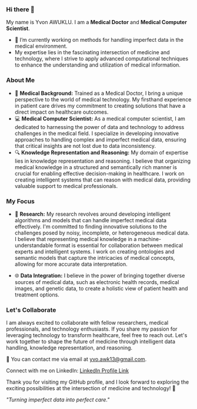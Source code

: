 ### Hi there 👋

<!--
**yvoawk/yvoawk** is a ✨ _special_ ✨ repository because its `README.md` (this file) appears on your GitHub profile.

Here are some ideas to get you started:

- 🔭 I’m currently working on ...
- 🌱 I’m currently learning ...
- 👯 I’m looking to collaborate on ...
- 🤔 I’m looking for help with ...
- 💬 Ask me about ...
- 📫 How to reach me: ...
- 😄 Pronouns: ...
- ⚡ Fun fact: ...
-->
My name is Yvon AWUKLU. I am a **Medical Doctor** and **Medical Computer Scientist**.
- 🔭 I’m currently working on methods for handling imperfect data in the medical environment.
- My expertise lies in the fascinating intersection of medicine and technology, where I strive to apply advanced computational techniques to enhance the understanding and utilization of medical information.

### About Me

- 🏥 **Medical Background:** Trained as a Medical Doctor, I bring a unique perspective to the world of medical technology. My firsthand experience in patient care drives my commitment to creating solutions that have a direct impact on healthcare outcomes.
- 💻 **Medical Computer Scientist:** As a medical computer scientist, I am dedicated to harnessing the power of data and technology to address challenges in the medical field. I specialize in developing innovative approaches to handling complex and imperfect medical data, ensuring that critical insights are not lost due to data inconsistency.
- 🔍 **Knowledge Representation and Reasoning:** My domain of expertise lies in knowledge representation and reasoning. I believe that organizing medical knowledge in a structured and semantically rich manner is crucial for enabling effective decision-making in healthcare. I work on creating intelligent systems that can reason with medical data, providing valuable support to medical professionals.

### My Focus

- 🔬 **Research:** My research revolves around developing intelligent algorithms and models that can handle imperfect medical data effectively. I'm committed to finding innovative solutions to the challenges posed by noisy, incomplete, or heterogeneous medical data. I believe that representing medical knowledge in a machine-understandable format is essential for collaboration between medical experts and intelligent systems. I work on creating ontologies and semantic models that capture the intricacies of medical concepts, allowing for more accurate data interpretation.

- 🌐 **Data Integration:** I believe in the power of bringing together diverse sources of medical data, such as electronic health records, medical images, and genetic data, to create a holistic view of patient health and treatment options.

### Let's Collaborate

I am always excited to collaborate with fellow researchers, medical professionals, and technology enthusiasts. If you share my passion for leveraging technology to transform healthcare, feel free to reach out. Let's work together to shape the future of medicine through intelligent data handling, knowledge representation, and reasoning.

📧 You can contact me via email at [yvo.awk13@gmail.com](mailto:yvo.awk13@gmail.com).

Connect with me on LinkedIn: [LinkedIn Profile Link](https://fr.linkedin.com/in/yvonawuklu)

Thank you for visiting my GitHub profile, and I look forward to exploring the exciting possibilities at the intersection of medicine and technology! 🌟

*"Turning imperfect data into perfect care."*
